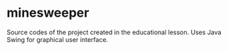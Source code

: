 # minesweeper
 Source codes of the project created in the educational lesson. Uses Java Swing for graphical user interface.
